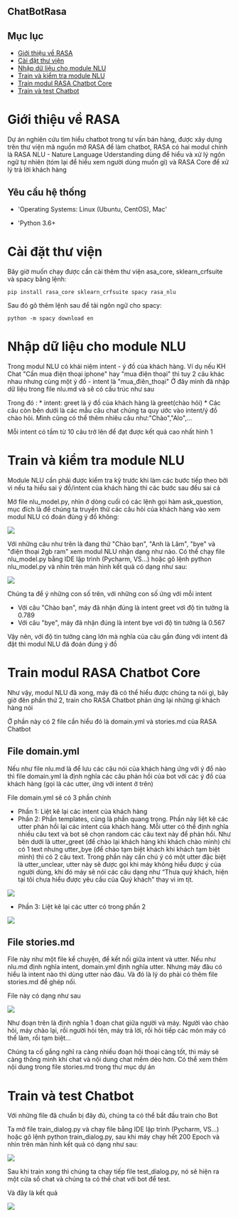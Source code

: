 ## ChatBotRasa

## Mục lục

* [Giới thiệu về RASA](#giới-thiệu-về-RASA)
* [Cài đặt thư viện](#Cài-đặt-thư-viện)
* [Nhập dữ liệu cho module NLU](#Nhập-dữ-liệu-cho-module-NLU)
* [Train và kiểm tra module NLU](#Train-và-kiểm-tra-module-NLU)
* [Train modul RASA Chatbot Core](#Train-modul-RASA-Chatbot-Core)
* [Train và test Chatbot](#Train-và-test-Chatbot])


# Giới thiệu về RASA

  Dự án nghiên cứu tìm hiểu chatbot trong tư vấn bán hàng, được xây dựng trên thư viện mã nguồn mở RASA để làm chatbot, RASA có hai modul chính là RASA NLU - Nature Language Uderstanding dùng để hiểu và xử lý ngôn ngữ tự nhiên (tóm lại để hiểu xem người dùng muốn gì) và RASA Core để xử lý trả lời khách hàng 

## Yêu cầu hệ thống

 * 'Operating Systems: Linux (Ubuntu, CentOS), Mac'
    
 * 'Python 3.6+

# Cài đặt thư viện

  Bây giờ muốn chạy được cần cài thêm thư viện asa_core, sklearn_crfsuite và spacy bằng lệnh:

    pip install rasa_core sklearn_crfsuite spacy rasa_nlu

  Sau đó gõ thêm lệnh sau để tải ngôn ngữ cho spacy:

    python -m spacy download en

# Nhập dữ liệu cho module NLU

  Trong modul NLU có khái niệm intent - ý đồ của khách hàng. Ví dụ nếu KH Chat "Cần mua điện thoại iphone" hay "mua điện thoại" thì tuy 2 câu khác nhau nhưng cùng một ý đồ - intent là "mua_điên_thoại"
Ở đây mình đã nhập dữ liệu trong file nlu.md và sẽ có cấu trúc như sau

  Trong đó :
    * intent: greet là ý đồ của khách hàng là greet(chào hỏi)
    * Các câu còn bên dưới là các mẫu câu chat chúng ta quy ước vào intent/ý đồ chào hỏi. Mình cũng có thể thêm nhiêu câu               như:"Chào","Alo",...

  Mỗi intent có tầm từ 10 câu trở lên để đạt được kết quả cao nhất
hình 1
# Train và kiểm tra module NLU
  Module NLU cần phải được kiểm tra kỹ trước khi làm các bước tiếp theo bởi vì nếu ta hiểu sai ý đồ/intent của khách hàng thì các bước sau đều sai cả

  Mở file nlu_model.py,  nhìn ở dòng cuối có các lệnh gọi hàm ask_question, mục đích là để chúng ta truyền thử các câu hỏi của khách hàng vào xem modul NLU có đoán đúng ý đồ không:

![](img/ask.jpg)

  Với những câu như trên là đang thử "Chào bạn", "Anh là Lâm", "bye" và "điện thoại 2gb ram" xem modul NLU nhận dạng như nào. Có thể chạy file nlu_model.py bằng IDE lập trình (Pycharm, VS…) hoặc gõ lệnh python nlu_model.py và nhìn trên màn hình kết quả có dạng như sau:

![](img/train.jpg)

  Chúng ta để ý những con số trên, với những con số ứng với mỗi intent
   * Với câu "Chào bạn", máy đã nhận đúng là intent greet vơi độ tin tưởng là 0.789
   * Với câu "bye", máy đã nhận đúng là intent bye vơi độ tin tưởng là 0.567

  Vậy nên, với độ tin tưởng càng lớn mà nghĩa của câu gần đúng với intent đã đặt thì modul NLU đã đoán đúng ý đồ

# Train modul RASA Chatbot Core
 
  Như vậy, modul NLU đã xong, máy đã có thể hiểu được chúng ta nói gì, bây giờ đên phần thứ 2, train cho RASA Chatbot phản ứng lại những gì khách hàng nói

  Ở phần này có 2 file cần hiểu đó là domain.yml và stories.md của RASA Chatbot

## File domain.yml

  Nếu như file nlu.md là để lưu các câu nói của khách hàng ứng với ý đồ nào thì file domain.yml là định nghĩa các câu phản hồi của bot với các ý đồ của khách hàng (gọi là các utter, ứng với intent ở trên)

  File domain.yml sẽ có 3 phần chính
   * Phần 1: Liệt kê lại các intent của khách hàng
   * Phần 2: Phần templates, cũng là phần quang trọng. Phần này liệt kê các utter phản hồi lại các intent của khách hàng. Mỗi utter có thể định nghĩa nhiều câu text và bot sẽ chọn random các câu text này để phản hồi. Như bên dưới là utter_greet (để chào lại khách hàng khi khách chào mình) chỉ có 1 text nhưng utter_bye (để chào tạm biệt khách khi khách tạm biệt mình) thì có 2 câu text. Trong phần này cần chú ý có một utter đặc biệt là utter_unclear, utter này sẽ được gọi khi máy không hiểu được ý của người dùng, khi đó máy sẽ nói các câu dạng như “Thưa quý khách, hiện tại tôi chưa hiểu được yêu cầu của Quý khách” thay vì im tịt.
 
 ![](img/templates.jpg)
 
   * Phần 3: Liệt kê lại các utter có trong phần 2
 
 ![](img/domain.jpg)
 
 ## File stories.md
 
  File này như một file kể chuyện, để kết nối giữa intent và utter. Nếu như nlu.md định nghĩa intent, domain.yml định nghĩa utter. Nhưng máy đâu có hiểu là intent nào thì dùng utter nào đâu. Và đó là lý do phải có thêm file stories.md để ghép nối.
 
  File này có dạng như sau
  
  ![](img/stories.jpg)
  
  Như đoạn trên là định nghĩa 1 đoạn chat giữa người và máy. Người vào chào hỏi, máy chào lại, rồi người hỏi tên, máy trả lời, rồi hỏi tiếp các món máy có thể làm, rồi tạm biệt…

  Chúng ta cố gắng nghĩ ra càng nhiều đoạn hội thoại càng tốt, thì máy sẽ càng thông minh khi chat và nội dung chat mềm dẻo hơn. Có thể xem thêm nội dung trong file stories.md trong thư mục dự án

# Train và test Chatbot

  Với những file đã chuẩn bị đây đủ, chúng ta có thể bắt đầu train cho Bot

  Ta mở file train_dialog.py và chạy file bằng IDE lập trình (Pycharm, VS…) hoặc gõ lệnh python train_dialog.py, sau khi máy chạy hết 200 Epoch và nhìn trên màn hình kết quả có dạng như sau:

 ![](img/train_dialog.jpg)

  Sau khi train xong thì chúng ta chạy tiếp file test_dialog.py, nó sẽ hiện ra một cửa sổ chat và chúng ta có thể chat với bot để test.

 Và đây là kết quả

 ![](img/test_bot.jpg)

































